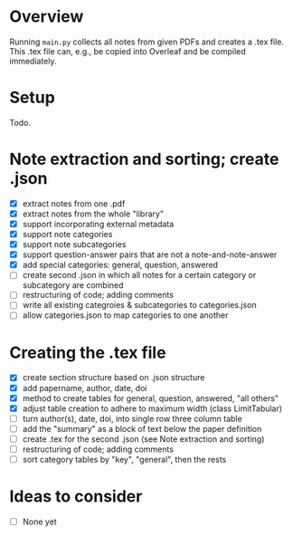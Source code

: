 # Overview
Running `main.py` collects all notes from given PDFs and creates a .tex file. This .tex file can, e.g., be copied into Overleaf and be compiled immediately. 

# Setup
Todo.

# Note extraction and sorting; create .json
- [x] extract notes from one .pdf
- [x] extract notes from the whole "library"
- [x] support incorporating external metadata
- [x] support note categories
- [x] support note subcategories
- [x] support question-answer pairs that are not a note-and-note-answer
- [x] add special categories: general, question, answered
- [ ] create second .json in which all notes for a certain category or subcategory are combined
- [ ] restructuring of code; adding comments
- [ ] write all existing categroies & subcategories to categories.json
- [ ] allow categories.json to map categories to one another 

# Creating the .tex file
- [x] create section structure based on .json structure
- [x] add papername, author, date, doi
- [x] method to create tables for general, question, answered, "all others"
- [x] adjust table creation to adhere to maximum width (class LimitTabular)
- [ ] turn author(s), date, doi, into single row three column table 
- [ ] add the "summary" as a block of text below the paper definition   
- [ ] create .tex for the second .json (see Note extraction and sorting)
- [ ] restructuring of code; adding comments
- [ ] sort category tables by "key", "general", then the rests

# Ideas to consider
- [ ] None yet
